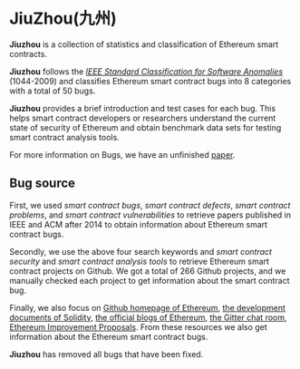 # JiuZhou(九州)
**Jiuzhou** is a collection of statistics and classification of Ethereum smart contracts. 

**Jiuzhou** follows the *[IEEE Standard Classification for Software Anomalies](https://ieeexplore.ieee.org/document/5399061)* (1044-2009) and classifies Ethereum smart contract bugs into 8 categories with a total of 50 bugs. 

**Jiuzhou** provides a brief introduction and test cases for each bug. This helps smart contract developers or researchers understand the current state of security of Ethereum and obtain benchmark data sets for testing smart contract analysis tools.

For more information on Bugs, we have an unfinished [paper](https://github.com/xf97/JiuZhou/blob/master/Jiuzhou__a_classification_framework_for_Ethereum_smart_contract_bugs.pdf).

## Bug source
First, we used *smart contract bugs*, *smart contract defects*, *smart contract problems*, and *smart contract vulnerabilities* to retrieve papers published in IEEE and ACM after 2014 to obtain information about Ethereum smart contract bugs.

Secondly, we use the above four search keywords and *smart contract security* and *smart contract analysis tools* to retrieve Ethereum smart contract projects on Github. We got a total of 266 Github projects, and we manually checked each project to get information about the smart contract bug.

Finally, we also focus on [Github homepage of Ethereum](https://github.com/ethereum/), [the development documents of Solidity](https://solidity.readthedocs.io/en/v0.6.0), [ the official blogs of Ethereum](https://blog.ethereum.org/), [the Gitter chat room](https://gitter.im/orgs/ethereum/rooms), [Ethereum Improvement Proposals](https://eips.ethereum.org). From these resources we also get information about the Ethereum smart contract bugs.


**Jiuzhou** has removed all bugs that have been fixed.


